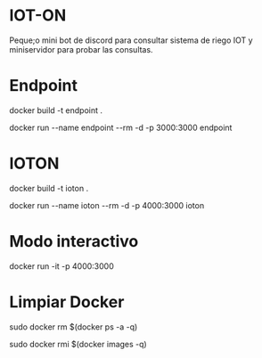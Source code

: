 # IOT-ON
Peque;o mini bot de discord para consultar sistema de riego IOT y miniservidor para probar las consultas.

# Endpoint
docker build -t endpoint .

docker run --name endpoint --rm -d -p 3000:3000 endpoint

# IOTON
docker build -t ioton .

docker run --name ioton --rm -d -p 4000:3000 ioton 

# Modo interactivo
docker run -it -p 4000:3000 <im>

# Limpiar Docker
sudo docker rm $(docker ps -a -q)

sudo docker rmi $(docker images -q)